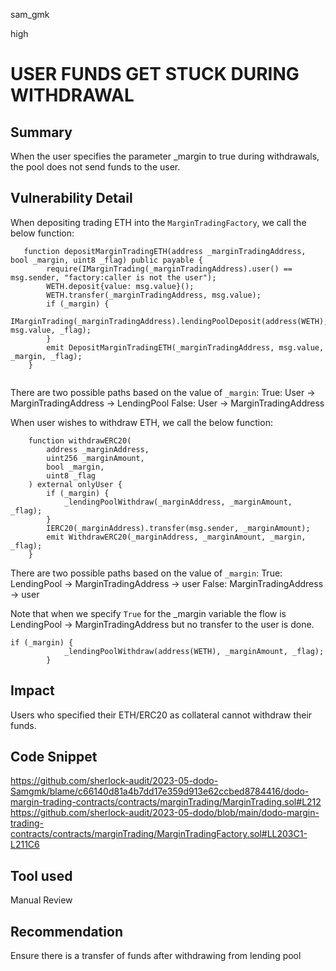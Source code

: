 sam_gmk

high

# USER FUNDS GET STUCK DURING WITHDRAWAL

## Summary
When the user specifies the parameter _margin to true during withdrawals, the pool does not send funds to the user.
## Vulnerability Detail
When depositing trading ETH into the `MarginTradingFactory`, we call the below function:
```solidity
   function depositMarginTradingETH(address _marginTradingAddress, bool _margin, uint8 _flag) public payable {
        require(IMarginTrading(_marginTradingAddress).user() == msg.sender, "factory:caller is not the user");
        WETH.deposit{value: msg.value}();
        WETH.transfer(_marginTradingAddress, msg.value);
        if (_margin) {
            IMarginTrading(_marginTradingAddress).lendingPoolDeposit(address(WETH), msg.value, _flag);
        }
        emit DepositMarginTradingETH(_marginTradingAddress, msg.value, _margin, _flag);
    }
  
``` 

 

There are two possible paths based on the value of `_margin`:
True: User -> MarginTradingAddress -> LendingPool
False: User -> MarginTradingAddress

When user wishes to withdraw ETH, we call the below function:
```solidity
    function withdrawERC20(
        address _marginAddress,
        uint256 _marginAmount,
        bool _margin,
        uint8 _flag
    ) external onlyUser {
        if (_margin) {
            _lendingPoolWithdraw(_marginAddress, _marginAmount, _flag);
        }
        IERC20(_marginAddress).transfer(msg.sender, _marginAmount);
        emit WithdrawERC20(_marginAddress, _marginAmount, _margin, _flag);
    }
``` 



There are two possible paths based on the value of `_margin`:
True: LendingPool -> MarginTradingAddress -> user
False: MarginTradingAddress -> user

Note that when we specify `True` for the _margin variable the flow is LendingPool -> MarginTradingAddress but no transfer to the user is done.
     
  

```solidity
if (_margin) {
            _lendingPoolWithdraw(address(WETH), _marginAmount, _flag);
        }

```  
## Impact
Users who specified their ETH/ERC20 as collateral cannot withdraw their funds.
## Code Snippet
https://github.com/sherlock-audit/2023-05-dodo-Samgmk/blame/c66140d81a4b7dd17e359d913e62ccbed8784416/dodo-margin-trading-contracts/contracts/marginTrading/MarginTrading.sol#L212
https://github.com/sherlock-audit/2023-05-dodo/blob/main/dodo-margin-trading-contracts/contracts/marginTrading/MarginTradingFactory.sol#LL203C1-L211C6
## Tool used

Manual Review

## Recommendation
Ensure there is a transfer of funds after withdrawing from lending pool